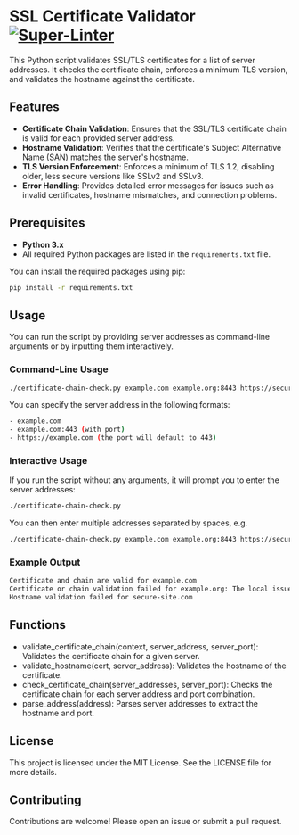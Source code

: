 # SSL Certificate Validator [![Super-Linter](https://github.com/rokris/certificate-chain-check/actions/workflows/superlint.yml/badge.svg)](https://github.com/marketplace/actions/super-linter)

This Python script validates SSL/TLS certificates for a list of server addresses. It checks the certificate chain, enforces a minimum TLS version, and validates the hostname against the certificate.

## Features

- **Certificate Chain Validation**: Ensures that the SSL/TLS certificate chain is valid for each provided server address.
- **Hostname Validation**: Verifies that the certificate's Subject Alternative Name (SAN) matches the server's hostname.
- **TLS Version Enforcement**: Enforces a minimum of TLS 1.2, disabling older, less secure versions like SSLv2 and SSLv3.
- **Error Handling**: Provides detailed error messages for issues such as invalid certificates, hostname mismatches, and connection problems.

## Prerequisites

- **Python 3.x**
- All required Python packages are listed in the `requirements.txt` file.

You can install the required packages using pip:

```bash
pip install -r requirements.txt
```

## Usage

You can run the script by providing server addresses as command-line arguments or by inputting them interactively.

### Command-Line Usage

```bash
./certificate-chain-check.py example.com example.org:8443 https://secure-site.com
```

You can specify the server address in the following formats:

```bash
- example.com
- example.com:443 (with port)
- https://example.com (the port will default to 443)
```

### Interactive Usage

If you run the script without any arguments, it will prompt you to enter the server addresses:

```bash
./certificate-chain-check.py
```

You can then enter multiple addresses separated by spaces, e.g.

```bash
./certificate-chain-check.py example.com example.org:8443 https://secure-site.com
```

### Example Output

```bash
Certificate and chain are valid for example.com
Certificate or chain validation failed for example.org: The local issuer certificate is not available
Hostname validation failed for secure-site.com
```

## Functions

- validate_certificate_chain(context, server_address, server_port): Validates the certificate chain for a given server.
- validate_hostname(cert, server_address): Validates the hostname of the certificate.
- check_certificate_chain(server_addresses, server_port): Checks the certificate chain for each server address and port combination.
- parse_address(address): Parses server addresses to extract the hostname and port.

## License

This project is licensed under the MIT License. See the LICENSE file for more details.

## Contributing

Contributions are welcome! Please open an issue or submit a pull request.
